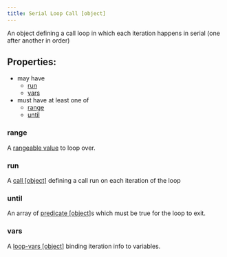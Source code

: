 ```yaml
---
title: Serial Loop Call [object]
---
```


An object defining a call loop in which each iteration happens in serial (one after another in order)

## Properties:
- may have
  - [run](#run)
  - [vars](#vars)
- must have at least one of
  - [range](#range)
  - [until](#until)

### range
A [rangeable value](rangeable-value.md) to loop over.

### run
A [call [object]](../call/index.md) defining a call run on each iteration of the loop

### until
An array of [predicate [object]](predicate.md)s which must be true for the loop to exit.

### vars
A [loop-vars [object]](loop-vars.md) binding iteration info to variables.